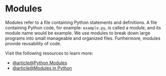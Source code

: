 # Modules

Modules refer to a file containing Python statements and definitions. A file containing Python code, for example: `example.py`, is called a module, and its module name would be example. We use modules to break down large programs into small manageable and organized files. Furthermore, modules provide reusability of code.

Visit the following resources to learn more:

- [@article@Python Modules](https://docs.python.org/3/tutorial/modules.html)
- [@article@Modules in Python](https://www.programiz.com/python-programming/modules)
